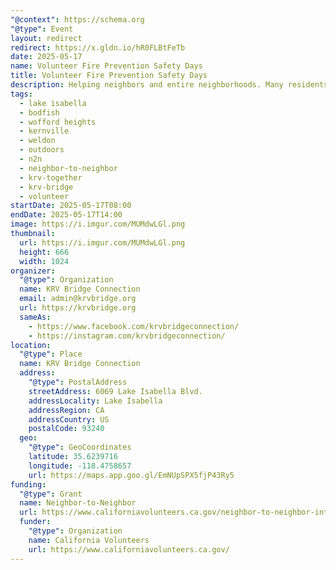 ```yaml
---
"@context": https://schema.org
"@type": Event
layout: redirect
redirect: https://x.gldn.io/hR0FLBtFeTb
date: 2025-05-17
name: Volunteer Fire Prevention Safety Days
title: Volunteer Fire Prevention Safety Days
description: Helping neighbors and entire neighborhoods. Many residents are not physically able to do weed abatement by the June deadline or financially able to hire someone. As a result their property becomes be a fire threat to the entire neighborhood.
tags:
  - lake isabella
  - bodfish
  - wofford heights
  - kernville
  - weldon
  - outdoors
  - n2n
  - neighbor-to-neighbor
  - krv-together
  - krv-bridge
  - volunteer
startDate: 2025-05-17T08:00
endDate: 2025-05-17T14:00
image: https://i.imgur.com/MUMdwLGl.png
thumbnail:
  url: https://i.imgur.com/MUMdwLGl.png
  height: 666
  width: 1024
organizer:
  "@type": Organization
  name: KRV Bridge Connection
  email: admin@krvbridge.org
  url: https://krvbridge.org
  sameAs:
    - https://www.facebook.com/krvbridgeconnection/
    - https://instagram.com/krvbridgeconnection/
location:
  "@type": Place
  name: KRV Bridge Connection
  address:
    "@type": PostalAddress
    streetAddress: 6069 Lake Isabella Blvd.
    addressLocality: Lake Isabella
    addressRegion: CA
    addressCountry: US
    postalCode: 93240
  geo:
    "@type": GeoCoordinates
    latitude: 35.6239716
    longitude: -118.4758657
    url: https://maps.app.goo.gl/EmNUpSPX5fjP43Ry5
funding:
  "@type": Grant
  name: Neighbor-to-Neighbor
  url: https://www.californiavolunteers.ca.gov/neighbor-to-neighbor-interest/
  funder:
    "@type": Organization
    name: California Volunteers
    url: https://www.californiavolunteers.ca.gov/
---
```

